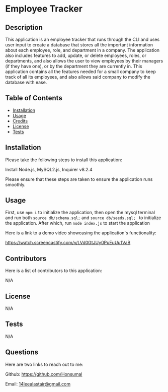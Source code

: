 # Employee Tracker

## Description

This application is an employee tracker that runs through the CLI and uses user input to create a database that stores all the important information about each employee, role, and department in a company. The application also includes features to add, update, or delete employees, roles, or departments, and also allows the user to view employees by their managers (if they have one), or by the department they are currently in. This application contains all the features needed for a small company to keep track of all its employees, and also allows said company to modify the database with ease. 

## Table of Contents

- [Installation](#installation)
- [Usage](#usage)
- [Credits](#credits)
- [License](#license)
- [Tests](#tests)

## Installation

Please take the following steps to install this application:

Install Node.js, MySQL2.js, Inquirer v8.2.4

Please ensure that these steps are taken to ensure the application runs smoothly.

## Usage

First, use ```npm i``` to initialize the application, then open the mysql terminal and run both ```source db/schema.sql;``` and ```source db/seeds.sql; ``` to initialize the application.
After which, run ```node index.js``` to start the application

Here is a link to a demo video showcasing the application's functionality:

https://watch.screencastify.com/v/LVd0GtJUy0PuEuUu1VaB

## Contributors

Here is a list of contributors to this application:

N/A

## License

N/A

## Tests

N/A

## Questions

Here are two links to reach out to me:

Github: https://github.com/Honsumal

Email: 14leealastair@gmail.com


